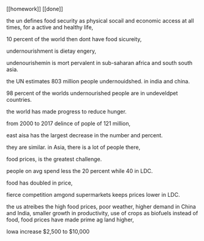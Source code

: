 [[homework]] [[done]]

the un defines food security as physical socail and economic access at all times, for a active and healthy life,

10 percent of the world then dont have food sicureity,

undernourishment is dietay engery,

undenourishemin is mort pervalent in sub-saharan africa and south south asia.


the UN estimates 803 million people undernouidshed.
in india and china.

98 percent of the worlds undernourished people are in undeveldpet countries.


the world has made progress to reduce hunger.

from 2000 to 2017 delince of pople of 121 million,

east aisa has the largest decrease in the number and percent.

they are similar. in Asia, there is a lot of people there,



food prices, is the greatest challenge. 

people on avg spend less the 20 percent while 40 in LDC.

food has doubled in price,

fierce competition amgond supermarkets keeps prices lower in LDC.

the us atreibes the high food prices, poor weather, higher demand in China and India, smaller growth in productivity,
use of crops as biofuels instead of food,
food prices have made prime ag land higher,

Iowa increase $2,500 to $10,000























